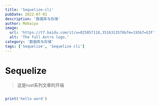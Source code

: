 ```yaml
---
title: 'Sequelize-cli'
pubDate: 2022-07-01
description: '数据库与存储'
author: Mohaiyo
image:
  url: 'https://t7.baidu.com/it/u=825057118,3516313570&fm=193&f=GIF'
  alt: 'The full Astro logo.'
category: '数据库与存储'
tags: ['Sequelize', 'Sequelize cli']
---
```


# Sequelize

> 这是rust系列文章的开端

```ruby

print('hello word')
```
